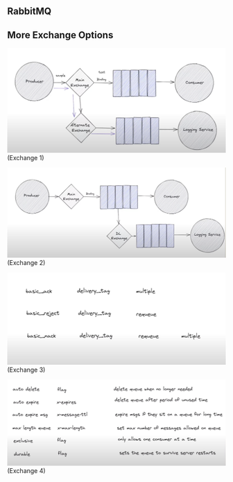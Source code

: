 ## RabbitMQ

## More Exchange Options

![Exchange 1](../resources/exchange1.png)
(Exchange 1)

![Exchange 2](../resources/exchange2.png)
(Exchange 2)

![Exchange 3](../resources/exchange3.png)
(Exchange 3)

![Exchange 4](../resources/exchange4.png)
(Exchange 4)